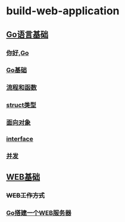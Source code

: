 # build-web-application
## [Go语言基础](README.md)
### [你好,Go](你好,GO/README.md)
### [Go基础](Go基础/README.md)
### [流程和函数](流程和函数/README.md)
### [struct类型](struct类型/README.md)
### [面向对象](面向对象/README.md)
### [interface](interface/README.md)
### [并发](并发/README.md) 

## [WEB基础](README.md)
### ~~WEB工作方式~~
### [Go搭建一个WEB服务器](Go搭建一个WEB服务器/README.md)
